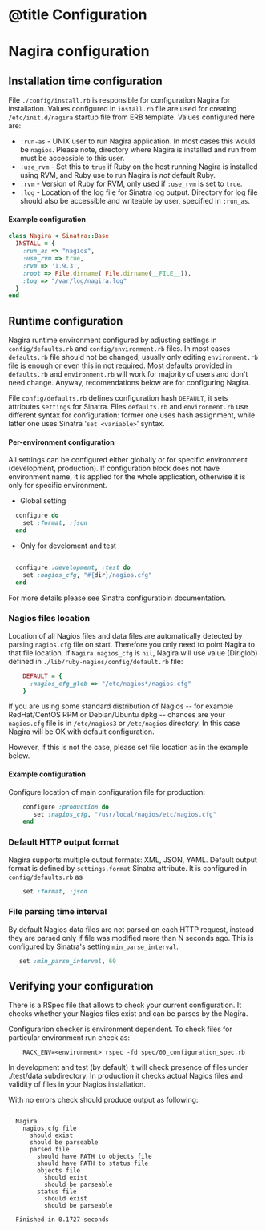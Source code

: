 # @title Configuration

# Nagira configuration

## Installation time configuration

File `./config/install.rb` is responsible for configuration Nagira for installation. Values configured in `install.rb` file are used for creating `/etc/init.d/nagira` startup file from ERB template. Values configured here are:

- `:run-as` - UNIX user to run Nagira application. In most cases this would be `nagios`. Please note, directory where Nagira is installed and run from must be accessible to this user.
- `:use_rvm` - Set this to `true` if Ruby on the host running Nagira is installed using RVM, and Ruby use to run Nagira is *not* default Ruby.
- `:rvm` - Version of Ruby for RVM, only used if `:use_rvm` is set to `true`.
- `:log` - Location of the log file for Sinatra log output. Directory for log file should also be accessible and writeable by user, specified in `:run_as`.

#### Example configuration

```ruby
class Nagira < Sinatra::Base
  INSTALL = { 
    :run_as => "nagios",
    :use_rvm => true,
    :rvm => '1.9.3',
    :root => File.dirname( File.dirname(__FILE__)),
    :log => "/var/log/nagira.log"
  }
end
```

## Runtime configuration

Nagira runtime environment configured by adjusting settings in `config/defaults.rb` and `config/environment.rb` files. In most cases `defaults.rb` file should not be changed, usually only editing `environment.rb` file is enough or even this in not required. Most defaults provided in `defaults.rb` and `environment.rb` will work for majority of users and don't need change. Anyway, recomendations below are for configuring Nagira.

File `config/defaults.rb` defines configuration hash `DEFAULT`, it sets attributes `settings`  for Sinatra. Files `defaults.rb` and `environment.rb` use different syntax for configuration: former one uses hash assignment, while latter one uses Sinatra '`set <variable>`' syntax.

#### Per-environment configuration

All settings can be configured either globally or for specific environment (development, production). If configuration block does not have environment name, it is applied for the whole application, otherwise it is only for specific environment.

* Global setting

```ruby
  configure do 
    set :format, :json
  end
```  

* Only for develoment and test

```ruby

  configure :development, :test do 
    set :nagios_cfg, "#{dir}/nagios.cfg"
  end

```

For more details please see Sinatra configuratioin documentation.

### Nagios files location

Location of all Nagios files and data files are automatically detected by parsing `nagios.cfg` file on start. Therefore you only need to point Nagira to that file location. If `Nagira.nagios_cfg` is `nil`, Nagira will use value (Dir.glob) defined in `./lib/ruby-nagios/config/default.rb` file:

```ruby
    DEFAULT = { 
      :nagios_cfg_glob => "/etc/nagios*/nagios.cfg"
    }
```

If you are using some standard distribution of Nagios -- for example RedHat/CentOS RPM or Debian/Ubuntu dpkg -- chances are your `nagios.cfg` file is in `/etc/nagios3` or `/etc/nagios` directory. In this case Nagira will be OK with default configuration.

However, if this is not the case, please set file location as in the example below.

#### Example configuration

Configure location of main configuration file for production:

```ruby
    configure :production do
       set :nagios_cfg, "/usr/local/nagios/etc/nagios.cfg"
    end
```

### Default HTTP output format

Nagira supports multiple output formats: XML, JSON, YAML. Default output format is defined by `settings.format` Sinatra attribute. It is configured in `config/defaults.rb` as

```ruby
    set :format, :json
```

### File parsing time interval

By default Nagios data files are not parsed on each HTTP request, instead they are parsed only if file was modified more than N seconds ago. This is configured by Sinatra's setting `min_parse_interval`.


```ruby
   set :min_parse_interval, 60
```

## Verifying your configuration

There is a RSpec file that allows to check your current configuration. It checks whether your Nagios files exist and can be parses by the Nagira.

Configurarion checker is environment dependent. To check files for particular environment run check as:

```
    RACK_ENV=<environment> rspec -fd spec/00_configuration_spec.rb
```

In development and test (by default) it will check presence of files under ./test/data subdirectory. In production it checks actual Nagios files and validity of files in your Nagios installation.

With no errors check should produce output as following:

```

  Nagira
    nagios.cfg file
      should exist
      should be parseable
      parsed file
        should have PATH to objects file
        should have PATH to status file
        objects file
          should exist
          should be parseable
        status file
          should exist
          should be parseable

  Finished in 0.1727 seconds

```
